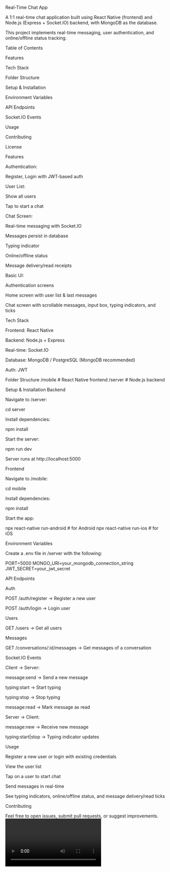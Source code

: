 Real-Time Chat App

A 1:1 real-time chat application built using React Native (frontend) and Node.js (Express + Socket.IO) backend, with MongoDB as the database.

This project implements real-time messaging, user authentication, and online/offline status tracking.

Table of Contents

Features

Tech Stack

Folder Structure

Setup & Installation

Environment Variables

API Endpoints

Socket.IO Events

Usage

Contributing

License

Features

Authentication:

Register, Login with JWT-based auth

User List:

Show all users

Tap to start a chat

Chat Screen:

Real-time messaging with Socket.IO

Messages persist in database

Typing indicator

Online/offline status

Message delivery/read receipts

Basic UI:

Authentication screens

Home screen with user list & last messages

Chat screen with scrollable messages, input box, typing indicators, and ticks

Tech Stack

Frontend: React Native

Backend: Node.js + Express

Real-time: Socket.IO

Database: MongoDB / PostgreSQL (MongoDB recommended)

Auth: JWT

Folder Structure
/mobile         # React Native frontend
/server         # Node.js backend

Setup & Installation
Backend

Navigate to /server:

cd server


Install dependencies:

npm install


Start the server:

npm run dev


Server runs at http://localhost:5000

Frontend

Navigate to /mobile:

cd mobile


Install dependencies:

npm install


Start the app:

npx react-native run-android   # for Android
npx react-native run-ios       # for iOS

Environment Variables

Create a .env file in /server with the following:

PORT=5000
MONGO_URI=your_mongodb_connection_string
JWT_SECRET=your_jwt_secret

API Endpoints

Auth

POST /auth/register → Register a new user

POST /auth/login → Login user

Users

GET /users → Get all users

Messages

GET /conversations/:id/messages → Get messages of a conversation

Socket.IO Events

Client → Server:

message:send → Send a new message

typing:start → Start typing

typing:stop → Stop typing

message:read → Mark message as read

Server → Client:

message:new → Receive new message

typing:start|stop → Typing indicator updates

Usage

Register a new user or login with existing credentials

View the user list

Tap on a user to start chat

Send messages in real-time

See typing indicators, online/offline status, and message delivery/read ticks

Contributing

Feel free to open issues, submit pull requests, or suggest improvements.
<video controls src="demo video.mp4" title="Title"></video>